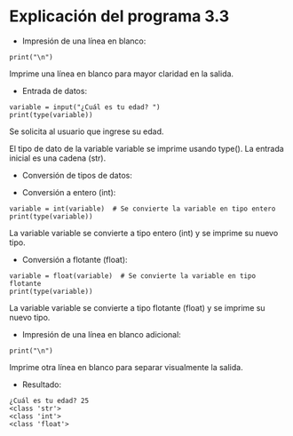 # Explicación del programa 3.3
- Impresión de una línea en blanco:
```
print("\n")
```
Imprime una línea en blanco para mayor claridad en la salida.

- Entrada de datos:
```
variable = input("¿Cuál es tu edad? ")
print(type(variable))
```
Se solicita al usuario que ingrese su edad.

El tipo de dato de la variable variable se imprime usando type(). La entrada inicial es una cadena (str).

- Conversión de tipos de datos:

- Conversión a entero (int):
```
variable = int(variable)  # Se convierte la variable en tipo entero
print(type(variable))
```
La variable variable se convierte a tipo entero (int) y se imprime su nuevo tipo.

- Conversión a flotante (float):
```
variable = float(variable)  # Se convierte la variable en tipo flotante
print(type(variable))
```
La variable variable se convierte a tipo flotante (float) y se imprime su nuevo tipo.

- Impresión de una línea en blanco adicional:
```
print("\n")
```
Imprime otra línea en blanco para separar visualmente la salida.

- Resultado:
```
¿Cuál es tu edad? 25
<class 'str'>
<class 'int'>
<class 'float'>
```

